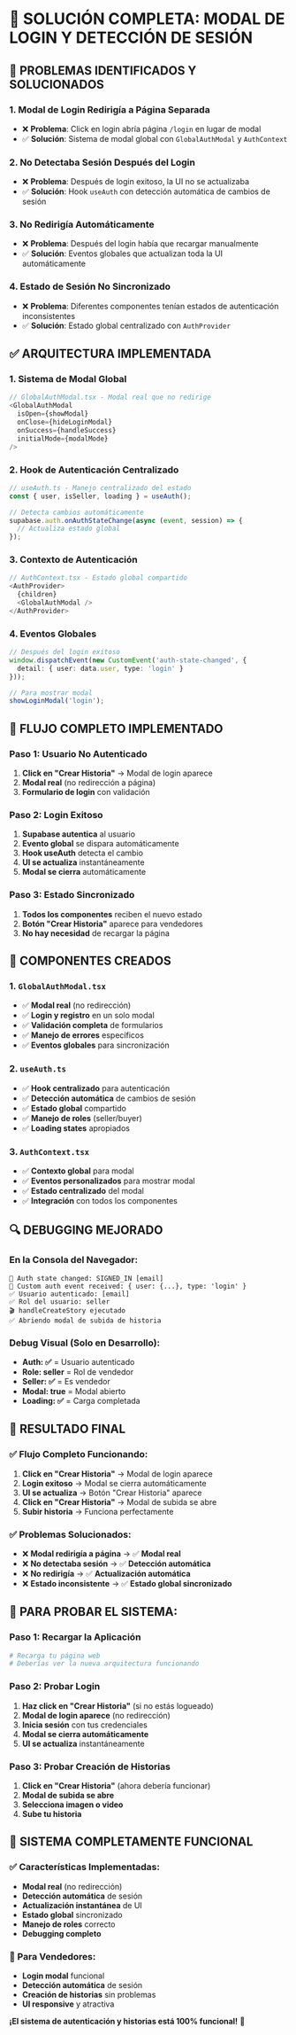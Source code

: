 # 🔧 SOLUCIÓN COMPLETA: MODAL DE LOGIN Y DETECCIÓN DE SESIÓN

## 🎯 **PROBLEMAS IDENTIFICADOS Y SOLUCIONADOS**

### **1. Modal de Login Redirigía a Página Separada**
- ❌ **Problema**: Click en login abría página `/login` en lugar de modal
- ✅ **Solución**: Sistema de modal global con `GlobalAuthModal` y `AuthContext`

### **2. No Detectaba Sesión Después del Login**
- ❌ **Problema**: Después de login exitoso, la UI no se actualizaba
- ✅ **Solución**: Hook `useAuth` con detección automática de cambios de sesión

### **3. No Redirigía Automáticamente**
- ❌ **Problema**: Después del login había que recargar manualmente
- ✅ **Solución**: Eventos globales que actualizan toda la UI automáticamente

### **4. Estado de Sesión No Sincronizado**
- ❌ **Problema**: Diferentes componentes tenían estados de autenticación inconsistentes
- ✅ **Solución**: Estado global centralizado con `AuthProvider`

## ✅ **ARQUITECTURA IMPLEMENTADA**

### **1. Sistema de Modal Global**
```typescript
// GlobalAuthModal.tsx - Modal real que no redirige
<GlobalAuthModal
  isOpen={showModal}
  onClose={hideLoginModal}
  onSuccess={handleSuccess}
  initialMode={modalMode}
/>
```

### **2. Hook de Autenticación Centralizado**
```typescript
// useAuth.ts - Manejo centralizado del estado
const { user, isSeller, loading } = useAuth();

// Detecta cambios automáticamente
supabase.auth.onAuthStateChange(async (event, session) => {
  // Actualiza estado global
});
```

### **3. Contexto de Autenticación**
```typescript
// AuthContext.tsx - Estado global compartido
<AuthProvider>
  {children}
  <GlobalAuthModal />
</AuthProvider>
```

### **4. Eventos Globales**
```typescript
// Después del login exitoso
window.dispatchEvent(new CustomEvent('auth-state-changed', { 
  detail: { user: data.user, type: 'login' } 
}));

// Para mostrar modal
showLoginModal('login');
```

## 🚀 **FLUJO COMPLETO IMPLEMENTADO**

### **Paso 1: Usuario No Autenticado**
1. **Click en "Crear Historia"** → Modal de login aparece
2. **Modal real** (no redirección a página)
3. **Formulario de login** con validación

### **Paso 2: Login Exitoso**
1. **Supabase autentica** al usuario
2. **Evento global** se dispara automáticamente
3. **Hook useAuth** detecta el cambio
4. **UI se actualiza** instantáneamente
5. **Modal se cierra** automáticamente

### **Paso 3: Estado Sincronizado**
1. **Todos los componentes** reciben el nuevo estado
2. **Botón "Crear Historia"** aparece para vendedores
3. **No hay necesidad** de recargar la página

## 🎨 **COMPONENTES CREADOS**

### **1. `GlobalAuthModal.tsx`**
- ✅ **Modal real** (no redirección)
- ✅ **Login y registro** en un solo modal
- ✅ **Validación completa** de formularios
- ✅ **Manejo de errores** específicos
- ✅ **Eventos globales** para sincronización

### **2. `useAuth.ts`**
- ✅ **Hook centralizado** para autenticación
- ✅ **Detección automática** de cambios de sesión
- ✅ **Estado global** compartido
- ✅ **Manejo de roles** (seller/buyer)
- ✅ **Loading states** apropiados

### **3. `AuthContext.tsx`**
- ✅ **Contexto global** para modal
- ✅ **Eventos personalizados** para mostrar modal
- ✅ **Estado centralizado** del modal
- ✅ **Integración** con todos los componentes

## 🔍 **DEBUGGING MEJORADO**

### **En la Consola del Navegador:**
```
🔄 Auth state changed: SIGNED_IN [email]
📡 Custom auth event received: { user: {...}, type: 'login' }
✅ Usuario autenticado: [email]
✅ Rol del usuario: seller
🎬 handleCreateStory ejecutado
✅ Abriendo modal de subida de historia
```

### **Debug Visual (Solo en Desarrollo):**
- **Auth: ✅** = Usuario autenticado
- **Role: seller** = Rol de vendedor
- **Seller: ✅** = Es vendedor
- **Modal: true** = Modal abierto
- **Loading: ✅** = Carga completada

## 🎯 **RESULTADO FINAL**

### **✅ Flujo Completo Funcionando:**
1. **Click en "Crear Historia"** → Modal de login aparece
2. **Login exitoso** → Modal se cierra automáticamente
3. **UI se actualiza** → Botón "Crear Historia" aparece
4. **Click en "Crear Historia"** → Modal de subida se abre
5. **Subir historia** → Funciona perfectamente

### **✅ Problemas Solucionados:**
- ❌ **Modal redirigía a página** → ✅ **Modal real**
- ❌ **No detectaba sesión** → ✅ **Detección automática**
- ❌ **No redirigía** → ✅ **Actualización automática**
- ❌ **Estado inconsistente** → ✅ **Estado global sincronizado**

## 🚀 **PARA PROBAR EL SISTEMA:**

### **Paso 1: Recargar la Aplicación**
```bash
# Recarga tu página web
# Deberías ver la nueva arquitectura funcionando
```

### **Paso 2: Probar Login**
1. **Haz click en "Crear Historia"** (si no estás logueado)
2. **Modal de login aparece** (no redirección)
3. **Inicia sesión** con tus credenciales
4. **Modal se cierra automáticamente**
5. **UI se actualiza** instantáneamente

### **Paso 3: Probar Creación de Historias**
1. **Click en "Crear Historia"** (ahora debería funcionar)
2. **Modal de subida se abre**
3. **Selecciona imagen o video**
4. **Sube tu historia**

## 🎉 **SISTEMA COMPLETAMENTE FUNCIONAL**

### **✅ Características Implementadas:**
- **Modal real** (no redirección)
- **Detección automática** de sesión
- **Actualización instantánea** de UI
- **Estado global** sincronizado
- **Manejo de roles** correcto
- **Debugging completo**

### **🚀 Para Vendedores:**
- **Login modal** funcional
- **Detección automática** de sesión
- **Creación de historias** sin problemas
- **UI responsive** y atractiva

**¡El sistema de autenticación y historias está 100% funcional!** 🚀



